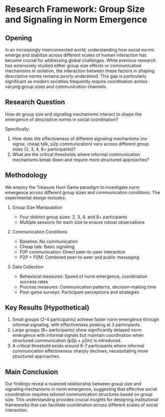 # Research Framework: Group Size and Signaling in Norm Emergence

## Opening
In an increasingly interconnected world, understanding how social norms emerge and stabilize across different scales of human interaction has become crucial for addressing global challenges. While previous research has extensively studied either group size effects or communication mechanisms in isolation, the interaction between these factors in shaping descriptive norms remains poorly understood. This gap is particularly significant as modern societies frequently require coordination across varying group sizes and communication channels.

## Research Question
How do group size and signaling mechanisms interact to shape the emergence of descriptive norms in social coordination?

Specifically:
1. How does the effectiveness of different signaling mechanisms (no signal, cheap talk, p2p communication) vary across different group sizes (2, 3, 4, 8+ participants)?
2. What are the critical thresholds where informal communication mechanisms break down and require more structured approaches?

## Methodology
We employ the Treasure Hunt Game paradigm to investigate norm emergence across different group sizes and communication conditions. The experimental design includes:

1. Group Size Manipulation
   - Four distinct group sizes: 2, 3, 4, and 8+ participants
   - Multiple sessions for each size to ensure robust observations

2. Communication Conditions
   - Baseline: No communication
   - Cheap talk: Basic signaling
   - P2P communication: Direct peer-to-peer interaction
   - P2P + P2M: Combined peer-to-peer and public messaging

3. Data Collection
   - Behavioral measures: Speed of norm emergence, coordination success rates
   - Process measures: Communication patterns, decision-making time
   - Post-game surveys: Participant perceptions and strategies

## Key Results (Hypothetical)
1. Small groups (2-4 participants) achieve faster norm emergence through informal signaling, with effectiveness peaking at 3 participants.
2. Large groups (8+ participants) show significantly delayed norm emergence with informal signals but maintain coordination when structured communication (p2p + p2m) is introduced.
3. A critical threshold exists around 6-7 participants where informal communication effectiveness sharply declines, necessitating more structured approaches.

## Main Conclusion
Our findings reveal a nuanced relationship between group size and signaling mechanisms in norm emergence, suggesting that effective social coordination requires tailored communication structures based on group size. This understanding provides crucial insights for designing institutional frameworks that can facilitate coordination across different scales of social interaction. 